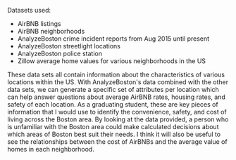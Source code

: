 Datasets used:
- AirBNB listings
- AirBNB neighborhoods
- AnalyzeBoston crime incident reports from Aug 2015 until present
- AnalyzeBoston streetlight locations
- AnalyzeBoston police station
- Zillow average home values for various neighborhoods in the US

These data sets all contain information about the characteristics of various locations within the US. With AnalyzeBoston's data combined with the other data sets, we can generate a specific set of attributes per location which can help answer questions about average AirBNB rates, housing rates, and safety of each location. As a graduating student, these are key pieces of information that I would use to identify the convenience, safety, and cost of living across the Boston area. By looking at the data provided, a person who is unfamiliar with the Boston area could make calculated decisions about which areas of Boston best suit their needs. I think it will also be useful to see the relationships between the cost of AirBNBs and the average value of homes in each neighborhood.